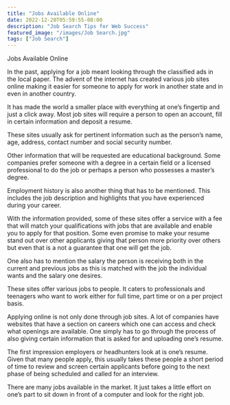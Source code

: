 ```yaml
---
title: "Jobs Available Online"
date: 2022-12-20T05:59:55-08:00
description: "Job Search Tips for Web Success"
featured_image: "/images/Job Search.jpg"
tags: ["Job Search"]
---
```


Jobs Available Online


In the past, applying for a job meant looking through the classified ads in the local paper. The advent of the internet has created various job sites online making it easier for someone to apply for work in another state and in even in another country.

It has made the world a smaller place with everything at one’s fingertip and just a click away.  Most job sites will require a person to open an account, fill in certain information and deposit a resume. 

These sites usually ask for pertinent information such as the person’s name, age, address, contact number and social security number. 

Other information that will be requested are educational background.  Some companies prefer someone with a degree in a certain field or a licensed professional to do the job or perhaps a person who possesses a master’s degree.  

Employment history is also another thing that has to be mentioned. This includes the job description and highlights that you have experienced during your career. 

With the information provided, some of these sites offer a service with a fee that will match your qualifications with jobs that are available and enable you to apply for that position.  Some even promise to make your resume stand out over other applicants giving that person more priority over others but even that is a not a guarantee that one will get the job. 

One also has to mention the salary the person is receiving both in the current and previous jobs as this is matched with the job the individual wants and the salary one desires.
 
These sites offer various jobs to people. It caters to professionals and teenagers who want to work either for full time, part time or on a per project basis.  

Applying online is not only done through job sites. A lot of companies have websites that have a section on careers which one can access and check what openings are available. One simply has to go through the process of also giving certain information that is asked for and uploading one’s resume. 

The first impression employers or headhunters look at is one’s resume. Given that many people apply, this usually takes these people a short period of time to review and screen certain applicants before going to the next phase of being scheduled and called for an interview.

There are many jobs available in the market.  It just takes a little effort on one’s part to sit down in front of a computer and look for the right job. 

